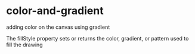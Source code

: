 # color-and-gradient

adding color on the canvas using gradient

The fillStyle property sets or returns the color, gradient, or pattern used to fill the drawing
